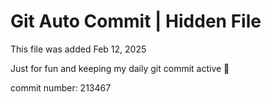 # Git Auto Commit | Hidden File

This file was added Feb 12, 2025

Just for fun and keeping my daily git commit active 🤪

commit number: 213467
